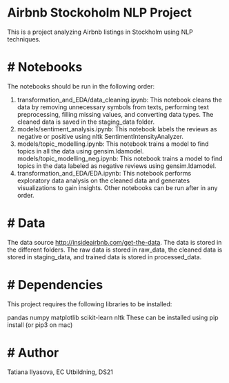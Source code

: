 
# Airbnb Stockoholm NLP Project

This is a project analyzing Airbnb listings in Stockholm using NLP techniques.

# # Notebooks

The notebooks should be run in the following order:
1. transformation_and_EDA/data_cleaning.ipynb: This notebook cleans the data by removing unnecessary symbols from texts, performing text preprocessing, filling missing values, and converting data types. The cleaned data is saved in the staging_data folder.
2. models/sentiment_analysis.ipynb: This notebook labels the reviews as negative or positive using nltk SentimentIntensityAnalyzer.
3. models/topic_modelling.ipynb: This notebook trains a model to find topics in all the data using gensim.ldamodel.
models/topic_modelling_neg.ipynb: This notebook trains a model to find topics in the data labeled as negative reviews using gensim.ldamodel.
4. transformation_and_EDA/EDA.ipynb: This notebook performs exploratory data analysis on the cleaned data and generates visualizations to gain insights.
Other notebooks can be run after in any order.

# # Data

The data source http://insideairbnb.com/get-the-data.
The data is stored in the different folders. The raw data is stored in raw_data, the cleaned data is stored in staging_data, and trained data is stored in processed_data.

# # Dependencies

This project requires the following libraries to be installed:

pandas
numpy
matplotlib
scikit-learn
nltk
These can be installed using pip install <library-name> (or pip3 on mac)

# # Author

Tatiana Ilyasova, EC Utbildning, DS21